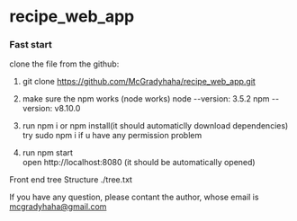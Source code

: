 # recipe_web_app
### Fast start
clone the file from the github:

1. git clone https://github.com/McGradyhaha/recipe_web_app.git

2. make sure the npm works (node works)
node --version: 3.5.2
npm --version: v8.10.0

3. run npm i or npm install(it should automaticlly download dependencies)  
   try sudo npm i if u have any permission problem
   
4. run npm start  
open http://localhost:8080 (it should be automatically opened)


Front end tree Structure
./tree.txt


If you have any question, please contant the author, whose email is mcgradyhaha@gmail.com
